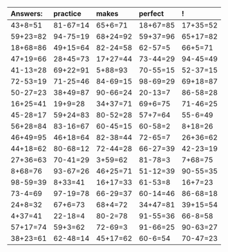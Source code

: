 | Answers: | practice | makes | perfect | ! |
| :--- | :--- | :--- | :--- | :--- |
| 43+8=51 | 81-67=14 | 65+6=71 | 18+67=85 | 17+35=52 | 
| 59+23=82 | 94-75=19 | 68+24=92 | 59+37=96 | 65+17=82 | 
| 18+68=86 | 49+15=64 | 82-24=58 | 62-57=5 | 66+5=71 | 
| 47+19=66 | 28+45=73 | 17+27=44 | 73-44=29 | 94-45=49 | 
| 41-13=28 | 69+22=91 | 5+88=93 | 70-55=15 | 52-37=15 | 
| 72-53=19 | 71-25=46 | 84-69=15 | 98-69=29 | 69+18=87 | 
| 50-27=23 | 38+49=87 | 90-66=24 | 20-13=7 | 86-58=28 | 
| 16+25=41 | 19+9=28 | 34+37=71 | 69+6=75 | 71-46=25 | 
| 45-28=17 | 59+24=83 | 80-52=28 | 57+7=64 | 55-6=49 | 
| 56+28=84 | 83-16=67 | 60-45=15 | 60-58=2 | 8+18=26 | 
| 46+49=95 | 46+18=64 | 82-38=44 | 72-65=7 | 26+36=62 | 
| 44+18=62 | 80-68=12 | 72-44=28 | 66-27=39 | 42-23=19 | 
| 27+36=63 | 70-41=29 | 3+59=62 | 81-78=3 | 7+68=75 | 
| 8+68=76 | 93-67=26 | 46+25=71 | 51-12=39 | 90-55=35 | 
| 98-59=39 | 8+33=41 | 16+17=33 | 61-53=8 | 16+7=23 | 
| 73-4=69 | 97-19=78 | 66-29=37 | 60-14=46 | 86-68=18 | 
| 24+8=32 | 67+6=73 | 68+4=72 | 34+47=81 | 39+15=54 | 
| 4+37=41 | 22-18=4 | 80-2=78 | 91-55=36 | 66-8=58 | 
| 57+17=74 | 59+3=62 | 72-69=3 | 91-66=25 | 90-63=27 | 
| 38+23=61 | 62-48=14 | 45+17=62 | 60-6=54 | 70-47=23 | 
